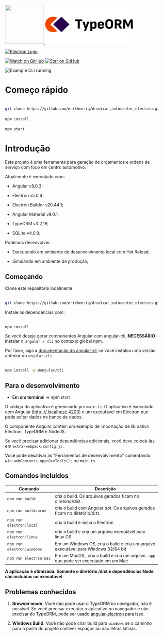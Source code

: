 <div>

<a  href="https://angular.io/">

<img  style="display: inline-block"  src="https://angular.io/assets/images/logos/angular/angular.svg"  width="128"  height="128">

</a>

<a  href="http://typeorm.io/">

<img  style="display: inline-block"  src="https://github.com/typeorm/typeorm/raw/master/resources/logo_big.png"  width="292"  height="128">

</a>

<br>

</div>

[![Electron Logo](https://electronjs.org/images/electron-logo.svg)](https://electronjs.org)

[![Watch on GitHub][github-watch-badge]][github-watch]
[![Star on GitHub][github-star-badge]][github-star]

![Example CLI running](drudicar.gif)

# Começo rápido
  
``` bash

git clone https://github.com/erikhenriq/drudicar_autocenter_electron.git

npm install
  
npm start

```

# Introdução

Este projeto é uma ferramenta para geração de orçamentos e ordens de serviço com foco em centro automotivo.

Atualmente é executado com:

- Angular v8.0.3;

- Electron v5.0.4;

- Electron Builder v20.44.1;

- Angular Material v8.0.1;

- TypeORM v0.2.18;

 - SQLite v4.0.9;

  Podemos desenvolver:

- Executando em ambiente de desenvolvimento local com Hot Reload;
  
- Simulando em ambiente de produção;

## Começando
  
Clone este repositório localmente:

``` bash

git clone https://github.com/erikhenriq/drudicar_autocenter_electron.git

```

Instale as dependências com:

``` bash

npm install

```

Se você deseja gerar componentes Angular com angular-cli, **NECESSÁRIO** instalar `@ angular / cli` no contexto global npm.

Por favor, siga a [documentação do angular-cli](https://github.com/angular/angular-cli) se você instalou uma versão anterior do `angular-cli`.

``` bash

npm install -g @angular/cli

```
  
## Para o desenvolvimento
  
- **Em um terminal** -> npm start

O código do aplicativo é gerenciado por `main.ts`. O aplicativo é executado com Angular ([http: // localhost: 4200](http:%20//%20localhost:%204200)) e um executável em Electron que pode editar dados no banco de dados.
  
O componente Angular contém um exemplo de importação de lib nativa Electron, TypeORM e NodeJS.

Se você precisar adicionar dependências adicionais, você deve colocá-las em `extra-webpack.config.js`.

Você pode desativar as "Ferramentas de desenvolvimento" comentando `win.webContents.openDevTools();` no `main.ts`.

## Comandos incluídos

| Comando                    | Descrição                                                                            |
| -------------------------- | ------------------------------------------------------------------------------------ |
| `npm run build`            | cria o build. Os arquivos gerados ficam no diretório/dist .                          |
| `npm run build:prod`       | cria o build com Angular *aot*. Os arquivos gerados ficam no diretório/dist.         |
| `npm run electron:local`   | cria o build e inicia o Electron                                                     |
| `npm run electron:linux`   | cria o build e cria um arquivo executável para linux OS                              |
| `npm run electron:windows` | Em um Windows OS, cria o build e cria um arquivo executável para Windows 32/64 bit   |
| `npm run electron:mac`     | Em um MacOS , cria o build e cria um arquivo `.app` que pode ser executado em um Mac |

**A aplicação é otimizada. Somente o diretório /dist e dependências Node são incluídas no executável.**

## Problemas conhecidos
  

1. **Browser mode.** Você não pode usar o TypeORM no navegador, não é possível. Se você precisar executar o aplicativo no navegador e não precisar do TypeORM, pode ser usado [angular-electron](https://github.com/maximegris/angular-electron) para isso.
  
2. **Windows Build.** Você não pode criar build para `windows` se o caminho para a pasta do projeto contiver espaços ou não letras latinas.

[github-watch-badge]: https://img.shields.io/github/watchers/erikhenriq/drudicar_autocenter_electron.svg?style=social
[github-watch]: https://github.com/erikhenriq/drudicar_autocenter_electron/watchers
[github-star-badge]: https://img.shields.io/github/stars/erikhenriq/drudicar_autocenter_electron.svg?style=social
[github-star]: https://github.com/erikhenriq/drudicar_autocenter_electron/stargazers
